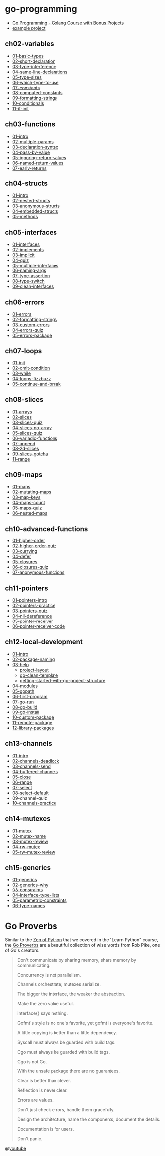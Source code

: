 # go-programming

- [Go Programming - Golang Course with Bonus Projects](https://www.youtube.com/watch?v=un6ZyFkqFKo)
- [example project](./project/README.md)

## ch02-variables

- [01-basic-types](./ch02-variables/01-basic-types/README.md)
- [02-short-declaration](./ch02-variables/02-short-declarations/README.md)
- [03-type-interference](./ch02-variables/03-type-interference/README.md)
- [04-same-line-declarations](./ch02-variables/04-same-line-declarations/README.md)
- [05-type-sizes](./ch02-variables/05-type-sizes/README.md)
- [06-which-type-to-use](./ch02-variables/06-which-type-to-use/README.md)
- [07-constants](./ch02-variables/07-constants/README.md)
- [08-computed-constants](./ch02-variables/08-computed-constants/README.md)
- [09-formatting-strings](./ch02-variables/09-formatting-strings/README.md)
- [10-conditionals](./ch02-variables/10-conditionals/README.md)
- [11-if-init](./ch02-variables/11-if-init/README.md)

## ch03-functions

- [01-intro](./ch03-functions/01-intro/README.md)
- [02-multiple-params](./ch03-functions/02-multiple-params/README.md)
- [03-declaration-syntax](./ch03-functions/03-declaration-syntax/README.md)
- [04-pass-by-value](./ch03-functions/04-pass-by-value/README.md)
- [05-ignoring-return-values](./ch03-functions/05-ignoring-return-values/README.md)
- [06-named-return-values](./ch03-functions/06-named-return-values/README.md)
- [07-early-returns](./ch03-functions/07-early-returns/README.md)

## ch04-structs

- [01-intro](./ch04-structs/01-intro/README.md)
- [02-nested-structs](./ch04-structs/02-nested-structs/README.md)
- [03-anonymous-structs](./ch04-structs/03-anonymous-structs/README.md)
- [04-embedded-structs](./ch04-structs/04-embedded-structs/README.md)
- [05-methods](./ch04-structs/05-methods/README.md)

## ch05-interfaces

- [01-interfaces](./ch05-interfaces/01-interfaces/README.md)
- [02-implements](./ch05-interfaces/02-implements/README.md)
- [03-implicit](./ch05-interfaces/03-implicit/README.md)
- [04-quiz](./ch05-interfaces/04-quiz/README.md)
- [05-multiple-interfaces](./ch05-interfaces/05-multiple-interfaces/README.md)
- [06-naming-args](./ch05-interfaces/06-naming-args/README.md)
- [07-type-assertion](./ch05-interfaces/07-type-assertion/README.md)
- [08-type-switch](./ch05-interfaces/08-type-switch/README.md)
- [09-clean-interfaces](./ch05-interfaces/09-clean-interfaces/README.md)

## ch06-errors

- [01-errors](./ch06-errors/01-errors/README.md)
- [02-formatting-strings](./ch06-errors/02-formatting-strings/README.md)
- [03-custom-errors](./ch06-errors/03-custom-errors/README.md)
- [04-errors-quiz](./ch06-errors/04-errors-quiz/README.md)
- [05-errors-package](./ch06-errors/05-errors-package/README.md)

## ch07-loops

- [01-init](./ch07-loops/01-intro/README.md)
- [02-omit-condition](./ch07-loops/02-omit-condition/README.md)
- [03-while](./ch07-loops/03-while/README.md)
- [04-loops-fizzbuzz](./ch07-loops/04-loops-fizzbuzz/README.md)
- [05-continue-and-break](./ch07-loops/05-continue-and-break/README.md)

## ch08-slices

- [01-arrays](./ch08-slices/01-arrays/README.md)
- [02-slices](./ch08-slices/02-slices/README.md)
- [03-slices-quiz](./ch08-slices/03-slices-quiz/README.md)
- [04-slices-no-array](./ch08-slices/04-slices-no-array/README.md)
- [05-slices-quiz](./ch08-slices/05-slices-quiz/README.md)
- [06-variadic-functions](./ch08-slices/06-variadic-functions/README.md)
- [07-append](./ch08-slices/07-append/README.md)
- [08-2d-slices](./ch08-slices/08-2d-slices/README.md)
- [09-slices-gotcha](./ch08-slices/09-slice-gotcha/README.md)
- [11-range](./ch08-slices/11-range/README.md)

## ch09-maps

- [01-maps](./ch09-maps/01-maps/README.md)
- [02-mutating-maps](./ch09-maps/02-mutating-maps/README.md)
- [03-map-keys](./ch09-maps/03-map-keys/README.md)
- [04-maps-count](./ch09-maps/04-maps-count/README.md)
- [05-maps-quiz](./ch09-maps/05-maps-quiz/README.md)
- [06-nested-maps](./ch09-maps/06-nested-maps/README.md)

## ch10-advanced-functions

- [01-higher-order](./ch10-advanced-functions/01-higher-order/README.md)
- [02-higher-order-quiz](./ch10-advanced-functions/02-higher-order-quiz/README.md)
- [03-currying](./ch10-advanced-functions/03-currying/README.md)
- [04-defer](./ch10-advanced-functions/04-defer/README.md)
- [05-closures](./ch10-advanced-functions/05-closures/README.md)
- [06-closures-quiz](./ch10-advanced-functions/06-closures-quiz/README.md)
- [07-anonymous-functions](./ch10-advanced-functions/07-anonymous-functions/README.md)

## ch11-pointers

- [01-pointers-intro](./ch11-pointers/01-pointers-intro/README.md)
- [02-pointers-practice](./ch11-pointers/02-pointers-practice/README.md)
- [03-pointers-quiz](./ch11-pointers/03-pointers-quiz/README.md)
- [04-nil-dereference](./ch11-pointers/04-nil-dereference/README.md)
- [05-pointer-receiver](./ch11-pointers/05-pointer-receiver/README.md)
- [06-pointer-receiver-code](./ch11-pointers/06-pointer-receiver-code/README.md)

## ch12-local-development

- [01-intro](./ch12-local-development/01-intro/README.md)
- [02-package-naming](./ch12-local-development/02-package-naming/README.md)
- [03-help](./ch12-local-development/03-help/README.md)
    - [project-layout](https://github.com/golang-standards/project-layout)
    - [go-clean-template](https://github.com/evrone/go-clean-template)
    - [getting-started-with-go-project-structure](https://medium.com/evendyne/getting-started-with-go-project-structure-ab8814ded9c3)
- [04-modules](./ch12-local-development/04-modules/README.md)
- [05-gopath](./ch12-local-development/05-gopath/README.md)
- [06-first-program](./ch12-local-development/06-first-program/README.md)
- [07-go-run](./ch12-local-development/07-go-run/README.md)
- [08-go-build](./ch12-local-development/08-go-build/README.md)
- [09-go-install](./ch12-local-development/09-go-install/README.md)
- [10-custom-package](./ch12-local-development/10-custom-package/README.md)
- [11-remote-package](./ch12-local-development/11-remote-package/README.md)
- [12-library-packages](./ch12-local-development/12-library-packages/README.md)

## ch13-channels

- [01-intro](./ch13-channels/01-intro/README.md)
- [02-channels-deadlock](./ch13-channels/02-channels-deadlock/README.md)
- [03-channels-send](./ch13-channels/03-channels-send/README.md)
- [04-buffered-channels](./ch13-channels/04-buffered-channels/README.md)
- [05-close](./ch13-channels/05-close/README.md)
- [06-range](./ch13-channels/06-range/README.md)
- [07-select](./ch13-channels/07-select/README.md)
- [08-select-default](./ch13-channels/08-select-default/README.md)
- [09-channel-quiz](./ch13-channels/09-channel-quiz/README.md)
- [10-channels-practice](./ch13-channels/10-channels-practice/README.md)

## ch14-mutexes

- [01-mutex](./ch14-mutexes/01-mutex/README.md)
- [02-mutex-name](./ch14-mutexes/02-mutex-name/README.md)
- [03-mutex-review](./ch14-mutexes/03-mutex-review/README.md)
- [04-rw-mutex](./ch14-mutexes/04-rw-mutex/README.md)
- [05-rw-mutex-review](./ch14-mutexes/05-rw-mutex-review/README.md)

## ch15-generics

- [01-generics](./ch15-generics/01-generics/README.md)
- [02-generics-why](./ch15-generics/02-generics-why/README.md)
- [03-constraints](./ch15-generics/03-constraints/README.md)
- [04-interface-type-lists](./ch15-generics/04-interface-type-lists/README.md)
- [05-parametric-constraints](./ch15-generics/05-parametric-constraints/README.md)
- [06-type-names](./ch15-generics/06-type-names/README.md)

# Go Proverbs

Similar to the [Zen of Python](https://peps.python.org/pep-0020/) that we covered in the "Learn Python" course,
the [Go Proverbs](https://go-proverbs.github.io/) are a beautiful collection of wise words from Rob Pike, one of Go's
creators.

> Don't communicate by sharing memory, share memory by communicating.
>
> Concurrency is not parallelism.
>
> Channels orchestrate; mutexes serialize.
>
> The bigger the interface, the weaker the abstraction.
>
> Make the zero value useful.
>
> interface{} says nothing.
>
> Gofmt's style is no one's favorite, yet gofmt is everyone's favorite.
>
> A little copying is better than a little dependency.
>
> Syscall must always be guarded with build tags.
>
> Cgo must always be guarded with build tags.
>
> Cgo is not Go.
>
> With the unsafe package there are no guarantees.
>
> Clear is better than clever.
>
> Reflection is never clear.
>
> Errors are values.
>
> Don't just check errors, handle them gracefully.
>
> Design the architecture, name the components, document the details.
>
> Documentation is for users.
>
> Don't panic.

@[youtube](https://www.youtube.com/watch?v=PAAkCSZUG1c)

